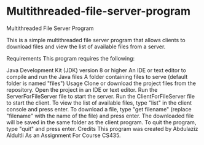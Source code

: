 # Multithreaded-file-server-program

Multithreaded File Server Program

This is a simple multithreaded file server program that allows clients to download files and view the list of available files from a server.

Requirements
This program requires the following:

Java Development Kit (JDK) version 8 or higher
An IDE or text editor to compile and run the Java files
A folder containing files to serve (default folder is named "files")
Usage
Clone or download the project files from the repository.
Open the project in an IDE or text editor.
Run the ServerForFileServer file to start the server.
Run the ClientForFileServer file to start the client.
To view the list of available files, type "list" in the client console and press enter.
To download a file, type "get filename" (replace "filename" with the name of the file) and press enter. The downloaded file will be saved in the same folder as the client program.
To quit the program, type "quit" and press enter.
Credits
This program was created by Abdulaziz Aldultli As an Assignment For Course CS435.
